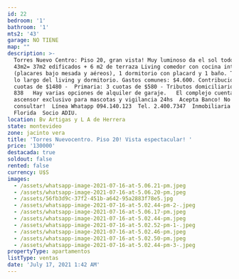 ```yaml
---
id: 22
bedroom: '1'
bathroom: '1'
mts2: '43'
garage: NO TIENE
map: ""
description: >-
  Torres Nuevo Centro: Piso 20, gran vista! Muy luminoso da el sol todo el día.
  43m2= 37m2 edificados + 6 m2 de terraza Living comedor con cocina integrada 
  (placares bajo mesada y aéreos), 1 dormitorio con placard y 1 baño. Terraza a
  lo largo del living y dormitorio. Gastos comunes: $4.600. Contribución: 3
  cuotas de $1480 -  Primaria: 3 cuotas de $580 - Tributos domiciliarios: $
  838   Hay varias opciones de alquiler de garaje.   El complejo cuenta con SUM,
  ascensor exclusivo para mascotas y vigilancia 24hs  Acepta Banco! No dudes en
  consultar!  Línea Whatapp 094.140.123  Tel. 2.400.7347  Inmobiliaria Estudio
  Florida  Socio ADIU.
location: Bv Artigas y L A de Herrera
state: montevideo
zone: jacinto vera
title: 'Torres Nuevocentro. Piso 20! Vista espectacular! '
price: '130000'
destacada: true
soldout: false
rented: false
currency: U$S
images:
  - /assets/whatsapp-image-2021-07-16-at-5.06.21-pm.jpeg
  - /assets/whatsapp-image-2021-07-16-at-5.06.20-pm.jpeg
  - /assets/56fb3d9c-37f2-451b-a642-95a2883f78e5.jpg
  - /assets/whatsapp-image-2021-07-16-at-5.02.44-pm-2-.jpeg
  - /assets/whatsapp-image-2021-07-16-at-5.06.17-pm.jpeg
  - /assets/whatsapp-image-2021-07-16-at-5.02.44-pm.jpeg
  - /assets/whatsapp-image-2021-07-16-at-5.02.52-pm-1-.jpeg
  - /assets/whatsapp-image-2021-07-16-at-5.02.46-pm.jpeg
  - /assets/whatsapp-image-2021-07-16-at-5.02.50-pm.jpeg
  - /assets/whatsapp-image-2021-07-16-at-5.02.44-pm-3-.jpeg
propertyType: apartamentos
listType: ventas
date: 'July 17, 2021 1:42 AM'
---
```


